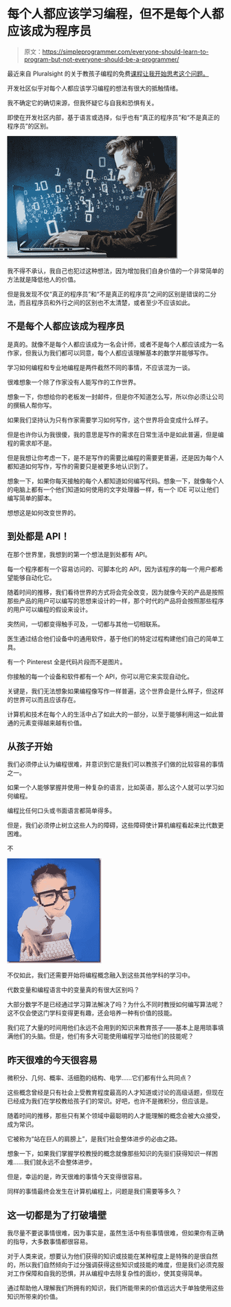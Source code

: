 # 每个人都应该学习编程，但不是每个人都应该成为程序员

> 原文：<https://simpleprogrammer.com/everyone-should-learn-to-program-but-not-everyone-should-be-a-programmer/>

最近来自 Pluralsight 的关于教孩子编程的免费[课程让我开始思考这个问题。](https://simpleprogrammer.com/kids-courses)

开发社区似乎对每个人都应该学习编程的想法有很大的抵触情绪。

我不确定它的确切来源，但我怀疑它与自我和恐惧有关。

即使在开发社区内部，基于语言或选择，似乎也有“真正的程序员”和“不是真正的程序员”的区别。



![programmer](img/c32ba336da33de1f324ce32ee0b26f40.png "programmer")



我不得不承认，我自己也犯过这种想法，因为增加我们自身价值的一个非常简单的方法就是降低他人的价值。

但是我发现不仅“真正的程序员”和“不是真正的程序员”之间的区别是错误的二分法，而且程序员和外行之间的区别也不太清楚，或者至少不应该如此。

## 不是每个人都应该成为程序员

是真的。就像不是每个人都应该成为一名会计师，或者不是每个人都应该成为一名作家，但我认为我们都可以同意，每个人都应该理解基本的数学并能够写作。

学习如何编程和专业地编程是两件截然不同的事情，不应该混为一谈。

很难想象一个除了作家没有人能写作的工作世界。

想象一下，你想给你的老板发一封邮件，但是你不知道怎么写，所以你必须让公司的撰稿人帮你写。

如果我们坚持认为只有作家需要学习如何写作，这个世界将会变成什么样子。

但是也许你认为我很傻，我的意思是写作的需求在日常生活中是如此普遍，但是编程的需求却不是。

但是我想让你考虑一下，是不是写作的需要比编程的需要更普遍，还是因为每个人都知道如何写作，写作的需要只是被更多地认识到了。

想象一下，如果你每天接触的每个人都知道如何编写代码。想象一下，就像每个人的电脑上都有一个他们知道如何使用的文字处理器一样，有一个 IDE 可以让他们编写简单的脚本。

想想这是如何改变世界的。

## 到处都是 API！

在那个世界里，我想到的第一个想法是到处都有 API。

每一个程序都有一个容易访问的、可脚本化的 API，因为该程序的每一个用户都希望能够自动化它。

随着时间的推移，我们看待世界的方式将会完全改变，因为就像今天的产品是按照那些产品的用户可以编写的思想来设计的一样，那个时代的产品将会按照那些程序的用户可以编程的假设来设计。

突然间，一切都变得触手可及，一切都与其他一切相联系。

医生通过结合他们设备中的通用软件，基于他们的特定过程构建他们自己的简单工具。

有一个 Pinterest 全是代码片段而不是图片。

你接触的每一个设备和软件都有一个 API，你可以用它来实现自动化。

关键是，我们无法想象如果编程像写作一样普遍，这个世界会是什么样子，但这样的世界可以而且应该存在。

计算机和技术在每个人的生活中占了如此大的一部分，以至于能够利用这一如此普通的元素变得越来越有价值。

## 从孩子开始

我们必须停止认为编程很难，并意识到它是我们可以教孩子们做的比较容易的事情之一。

如果一个人能够掌握并使用一种复杂的语言，比如英语，那么这个人就可以学习如何编程。

编程比任何口头或书面语言都简单得多。

但是，我们必须停止树立这些人为的障碍，这些障碍使计算机编程看起来比代数更困难。

不[](https://simpleprogrammer.com/wp-content/uploads/2013/03/kids_computer.jpg)

![kids_computer](img/0c276c3e64d701f12d5c19c37061345c.png "kids_computer")

[](https://simpleprogrammer.com/wp-content/uploads/2013/03/kids_computer.jpg)不仅如此，我们还需要开始将编程概念融入到这些其他学科的学习中。

代数变量和编程语言中的变量真的有很大区别吗？

大部分数学不是已经通过学习算法解决了吗？为什么不同时教授如何编写算法呢？这不仅会使这门学科变得更有趣，还会培养一种有价值的技能。

我们花了大量的时间用他们永远不会用到的知识来教育孩子——基本上是用琐事填满他们的头脑。但是，他们有多大可能使用编程学习给他们的技能呢？

## 昨天很难的今天很容易

微积分、几何、概率、活细胞的结构、电学……它们都有什么共同点？

这些概念曾经是只有社会上受教育程度最高的人才知道或讨论的高级话题，但现在已经成为我们在学校教给孩子们的常识。好吧，也许不是微积分，但应该是。

随着时间的推移，那些只有某个领域中最聪明的人才能理解的概念会被大众接受，成为常识。

它被称为“站在巨人的肩膀上”，是我们社会整体进步的必由之路。

想象一下，如果我们掌握学校教授的概念就像那些知识的先驱们获得知识一样困难……我们就永远不会整体进步。

但是，幸运的是，昨天很难的事情今天变得很容易。

同样的事情最终会发生在计算机编程上，问题是我们需要等多久？

## 这一切都是为了打破墙壁

我尽量不要说事情很难，因为事实是，虽然生活中有些事情很难，但如果你有正确的指导，大多数事情都很容易。

对于人类来说，想要认为他们获得的知识或技能在某种程度上是特殊的是很自然的，所以我们自然倾向于过分强调获得这些知识或技能的难度，但是我们必须克服对工作保障和自我的恐惧，并从编程中去除复杂性的面纱，使其变得简单。

通过帮助他人理解我们所拥有的知识，我们所能带来的价值远远大于单独使用这些知识所带来的价值。